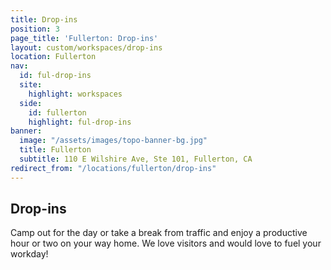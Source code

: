 ```yaml
---
title: Drop-ins
position: 3
page_title: 'Fullerton: Drop-ins'
layout: custom/workspaces/drop-ins
location: Fullerton
nav:
  id: ful-drop-ins
  site:
    highlight: workspaces
  side:
    id: fullerton
    highlight: ful-drop-ins
banner:
  image: "/assets/images/topo-banner-bg.jpg"
  title: Fullerton
  subtitle: 110 E Wilshire Ave, Ste 101, Fullerton, CA
redirect_from: "/locations/fullerton/drop-ins"
---
```


## Drop-ins

Camp out for the day or take a break from traffic and enjoy a productive hour or two on your way home. We love visitors and would love to fuel your workday!
